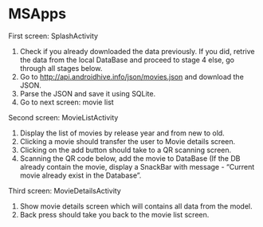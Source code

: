 # MSApps
First screen: SplashActivity

1. Check if you already downloaded the data previously. If you did, retrive the data from the local DataBase and proceed to stage 4 else, go through all stages below.
2. Go to http://api.androidhive.info/json/movies.json and download the JSON. 
3. Parse the JSON and save it using SQLite.
4. Go to next screen: movie list

Second screen: MovieListActivity

1. Display the list of movies by release year and from new to old. 
2. Clicking a movie should transfer the user to Movie details screen.
3. Clicking on the add button should take to a QR scanning screen.
4. Scanning the QR code below, add the movie to DataBase (If the DB already contain the movie, display a SnackBar with message - “Current movie already exist in the Database”.



Third screen: MovieDetailsActivity

1. Show movie details screen which will contains all data from the model.
2. Back press should take you back to the movie list screen.
